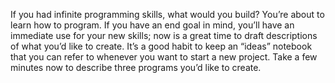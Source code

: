 If you had infinite programming skills, what would you build?
You’re about to learn how to program. If you have an end goal in mind, you’ll
have an immediate use for your new skills; now is a great time to draft descriptions of what you’d like to create. It’s a good habit to keep an “ideas” notebook
that you can refer to whenever you want to start a new project. Take a few
minutes now to describe three programs you’d like to create.